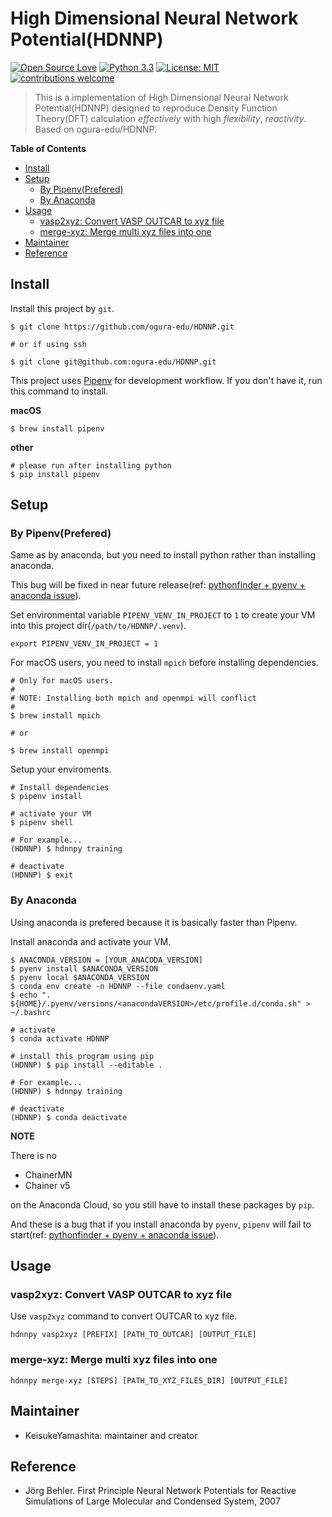# High Dimensional Neural Network Potential(HDNNP)

[![Open Source Love](https://badges.frapsoft.com/os/v1/open-source.svg?v=103)](https://github.com/ellerbrock/open-source-badges/)
[![Python 3.3](https://img.shields.io/badge/python->3.3-blue.svg)](https://www.python.org/downloads/release/python-330/)
[![License: MIT](https://img.shields.io/badge/License-MIT-yellow.svg)](https://opensource.org/licenses/MIT)
[![contributions welcome](https://img.shields.io/badge/contributions-welcome-brightgreen.svg?style=flat)](https://github.com/dwyl/esta/issues)

> This is a implementation of High Dimensional Neural Network Potential(HDNNP) designed to reproduce Density Function Theory(DFT) calculation *effectively* with high *flexibility*, *reactivity*. Based on ogura-edu/HDNNP.

<!-- START doctoc generated TOC please keep comment here to allow auto update -->
<!-- DON'T EDIT THIS SECTION, INSTEAD RE-RUN doctoc TO UPDATE -->
**Table of Contents**

- [Install](#install)
- [Setup](#setup)
  - [By Pipenv(Prefered)](#by-pipenvprefered)
  - [By Anaconda](#by-anaconda)
- [Usage](#usage)
  - [vasp2xyz: Convert VASP OUTCAR to xyz file](#vasp2xyz-convert-vasp-outcar-to-xyz-file)
  - [merge-xyz: Merge multi xyz files into one](#merge-xyz-merge-multi-xyz-files-into-one)
- [Maintainer](#maintainer)
- [Reference](#reference)

<!-- END doctoc generated TOC please keep comment here to allow auto update -->

## Install

Install this project by `git`.

```shell
$ git clone https://github.com/ogura-edu/HDNNP.git

# or if using ssh

$ git clone git@github.com:ogura-edu/HDNNP.git
```

This project uses [Pipenv](https://github.com/pypa/pipenv) for development workflow. If you don't have it, run this command to install.


**macOS**

```shell
$ brew install pipenv
```

**other**

```shell
# please run after installing python 
$ pip install pipenv
```

## Setup

### By Pipenv(Prefered)

Same as by anaconda, but you need to install python rather than installing anaconda. 

This bug will be fixed in near future release(ref: [pythonfinder + pyenv + anaconda issue](https://github.com/pypa/pipenv/issues/3044)).

Set environmental variable `PIPENV_VENV_IN_PROJECT` to `1` to create your VM into this project dir(`/path/to/HDNNP/.venv`).

```shell
export PIPENV_VENV_IN_PROJECT = 1
```

For macOS users, you need to install `mpich` before installing dependencies.

```shell
# Only for macOS users. 
#
# NOTE: Installing both mpich and openmpi will conflict
#
$ brew install mpich

# or

$ brew install openmpi
```

Setup your enviroments.

```shell
# Install dependencies
$ pipenv install

# activate your VM
$ pipenv shell

# For example...
(HDNNP) $ hdnnpy training

# deactivate
(HDNNP) $ exit
```

### By Anaconda

Using anaconda is prefered because it is basically faster than Pipenv.

Install anaconda and activate your VM.

```shell
$ ANACONDA_VERSION = [YOUR_ANACODA_VERSION]
$ pyenv install $ANACONDA_VERSION
$ pyenv local $ANACONDA_VERSION
$ conda env create -n HDNNP --file condaenv.yaml
$ echo ". ${HOME}/.pyenv/versions/<anacondaVERSION>/etc/profile.d/conda.sh" > ~/.bashrc

# activate
$ conda activate HDNNP

# install this program using pip
(HDNNP) $ pip install --editable .

# For example...
(HDNNP) $ hdnnpy training

# deactivate
(HDNNP) $ conda deactivate
```

**NOTE** 

There is no

- ChainerMN
- Chainer v5

on the Anaconda Cloud, so you still have to install these packages by `pip`.

And these is a bug that if you install anaconda by `pyenv`, `pipenv` will fail to start(ref: [pythonfinder + pyenv + anaconda issue](https://github.com/pypa/pipenv/issues/3044)).

## Usage

### vasp2xyz: Convert VASP OUTCAR to xyz file

Use `vasp2xyz` command to convert OUTCAR to xyz file.

```shell
hdnnpy vasp2xyz [PREFIX] [PATH_TO_OUTCAR] [OUTPUT_FILE]
```

### merge-xyz: Merge multi xyz files into one

```shell
hdnnpy merge-xyz [STEPS] [PATH_TO_XYZ_FILES_DIR] [OUTPUT_FILE]
```

## Maintainer

- KeisukeYamashita: maintainer and creator

## Reference

- Jörg Behler. First Principle Neural Network Potentials for Reactive Simulations of Large Molecular and Condensed System, 2007
